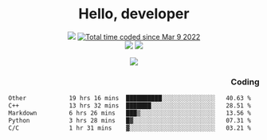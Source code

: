 # <div align='center' >Hello, developer</div>

<div align='center'>
  <a ><img src="https://img.shields.io/badge/dynamic/json?url=https%3A%2F%2Fapi.swo.moe%2Fstats%2Fgithub%2FFree-Aaron-Li&query=count&color=181717&label=GitHub&labelColor=282c34&logo=github&suffix=+follows&cacheSeconds=3600"></a>
  <a href="https://wakatime.com/@fe40087f-8eae-48dc-9950-ad0633db1591"><img src="https://wakatime.com/badge/user/fe40087f-8eae-48dc-9950-ad0633db1591.svg" alt="Total time coded since Mar 9 2022" /></a>
</div>
<div align='center'>
  <a><img src="https://img.shields.io/badge/Rookie-blue?style=plastic&logo=c&logoColor=blue&labelColor=F5B7DB"></a>
  <a><img src="https://img.shields.io/badge/Rookie-blue?style=plastic&logo=c%2B%2B&logoColor=blue&labelColor=F5B7DB"></a> 
</div>

<p align="center">
  <img src="https://readme-typing-svg.demolab.com/?lines=你好!+开发者;Hello!+ developer&font=Fira%20Code&center=true&width=380&height=50&duration=4000&pause=1000">
</p>


<div align='right'>
  <h3>Coding</h3>
</div>

<!--START_SECTION:waka-->

```txt
Other            19 hrs 16 mins  ██████████░░░░░░░░░░░░░░░   40.63 %
C++              13 hrs 32 mins  ███████░░░░░░░░░░░░░░░░░░   28.51 %
Markdown         6 hrs 26 mins   ███▒░░░░░░░░░░░░░░░░░░░░░   13.56 %
Python           3 hrs 28 mins   █▓░░░░░░░░░░░░░░░░░░░░░░░   07.31 %
C/C              1 hr 31 mins    ▓░░░░░░░░░░░░░░░░░░░░░░░░   03.21 %
```

<!--END_SECTION:waka-->




